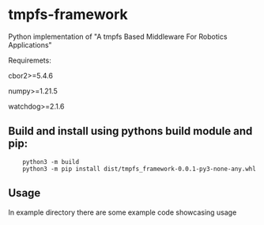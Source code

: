 # tmpfs-framework
Python implementation of "A tmpfs Based Middleware For Robotics Applications"

Requiremets:

cbor2>=5.4.6

numpy>=1.21.5

watchdog>=2.1.6


## Build and install using pythons build module and pip:

        python3 -m build
        python3 -m pip install dist/tmpfs_framework-0.0.1-py3-none-any.whl

## Usage
In example directory there are some example code showcasing usage
